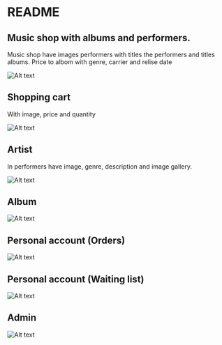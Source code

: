# README #

## Music shop with albums and performers. ##

Music shop have images performers with titles the performers and titles albums. Price to albom with genre, carrier and relise date

![Alt text](https://bitbucket.org/django-4/musicshop/raw/3e957c6ca74cb6da25dd54ad1122a6a63fe6d44b/images/music_shop.png)

## Shopping cart ##

With image, price and quantity

![Alt text](https://bitbucket.org/django-4/musicshop/raw/3e957c6ca74cb6da25dd54ad1122a6a63fe6d44b/images/music_shop_cart.png)

## Artist ##

In performers have image, genre, description and image gallery.

![Alt text](https://bitbucket.org/django-4/musicshop/raw/3e957c6ca74cb6da25dd54ad1122a6a63fe6d44b/images/music_shop_artist.png)

## Album ##

![Alt text](https://bitbucket.org/django-4/musicshop/raw/3e957c6ca74cb6da25dd54ad1122a6a63fe6d44b/images/music_shop_album.png)

## Personal account (Orders) ##

![Alt text](https://bitbucket.org/django-4/musicshop/raw/eb962a3f9ffee61e2cddd0174ec7efd192e47887/images/music_shop_order_info.png)

## Personal account (Waiting list) ##

![Alt text](https://bitbucket.org/django-4/musicshop/raw/eb962a3f9ffee61e2cddd0174ec7efd192e47887/images/music_shop_whish.png)

## Admin ##

![Alt text](https://bitbucket.org/django-4/musicshop/raw/3e957c6ca74cb6da25dd54ad1122a6a63fe6d44b/images/music_shop_admin.png)
